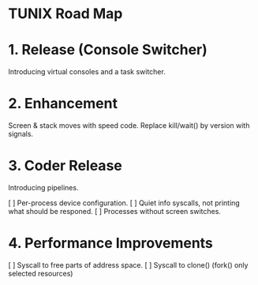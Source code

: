 TUNIX Road Map
==============

# 1. Release (Console Switcher)

Introducing virtual consoles and a task switcher.

# 2. Enhancement

Screen & stack moves with speed code.  Replace kill/wait()
by version with signals.

# 3. Coder Release

Introducing pipelines.

[ ] Per-process device configuration.
[ ] Quiet info syscalls, not printing what should be
    responed.
[ ] Processes without screen switches.

# 4. Performance Improvements

[ ] Syscall to free parts of address space.
[ ] Syscall to clone() (fork() only selected resources)
